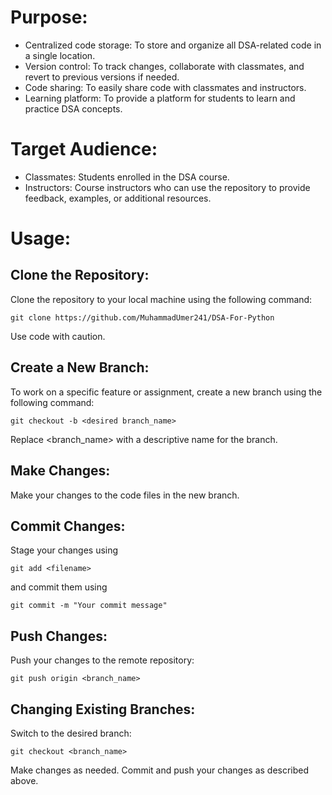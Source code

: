 # Purpose:

- Centralized code storage: To store and organize all DSA-related code in a single location.
- Version control: To track changes, collaborate with classmates, and revert to previous versions if needed.
- Code sharing: To easily share code with classmates and instructors.
- Learning platform: To provide a platform for students to learn and practice DSA concepts.
# Target Audience:

- Classmates: Students enrolled in the DSA course.
- Instructors: Course instructors who can use the repository to provide feedback, examples, or additional resources.

# Usage:

## Clone the Repository:
Clone the repository to your local machine using the following command:
```
git clone https://github.com/MuhammadUmer241/DSA-For-Python 
```
Use code with caution.

## Create a New Branch:
To work on a specific feature or assignment, create a new branch using the following command:
```
git checkout -b <desired branch_name>
```
Replace <branch_name> with a descriptive name for the branch.   

## Make Changes:
Make your changes to the code files in the new branch.
## Commit Changes:
Stage your changes using 
```
git add <filename>
 ``` 
and commit them using 
```
git commit -m "Your commit message"
```

## Push Changes:
Push your changes to the remote repository: 
```
git push origin <branch_name>
```

## Changing Existing Branches:
Switch to the desired branch:
```
git checkout <branch_name>
```

Make changes as needed.
Commit and push your changes as described above.
